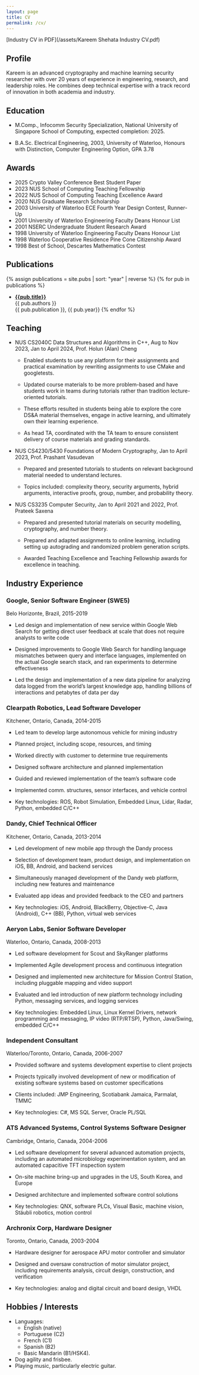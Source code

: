 ```yaml
---
layout: page
title: CV
permalink: /cv/
---
```


[Industry CV in PDF](/assets/Kareem Shehata Industry CV.pdf)

## Profile

Kareem is an advanced cryptography and machine learning security
researcher with over 20 years of experience in engineering, research,
and leadership roles. He combines deep technical expertise with a
track record of innovation in both academia and industry.

## Education

* M.Comp., Infocomm Security Specialization, National University of Singapore School of Computing, expected completion: 2025.

* B.A.Sc. Electrical Engineering, 2003, University of Waterloo, Honours with Distinction, Computer Engineering Option, GPA 3.78

## Awards

* 2025 Crypto Valley Conference Best Student Paper
* 2023 NUS School of Computing Teaching Fellowship
* 2022 NUS School of Computing Teaching Excellence Award
* 2020 NUS Graduate Research Scholarship
* 2003 University of Waterloo ECE Fourth Year Design Contest, Runner-Up
* 2001 University of Waterloo Engineering Faculty Deans Honour List
* 2001 NSERC Undergraduate Student Research Award
* 1998 University of Waterloo Engineering Faculty Deans Honour List
* 1998 Waterloo Cooperative Residence Pine Cone Citizenship Award
* 1998 Best of School, Descartes Mathematics Contest

## Publications


{% assign publications = site.pubs | sort: "year" | reverse %}
{% for pub in publications %}
* [**{{pub.title}}**]({{pub.pub_url}})<br/>
   {{ pub.authors }}<br/>
   {{ pub.publication }}, {{ pub.year}}
{% endfor %}


## Teaching

* NUS CS2040C Data Structures and Algorithms in C++, Aug to Nov 2023,
  Jan to April 2024, Prof. Holun (Alan) Cheng

    * Enabled students to use any platform for their assignments and
    practical examination by rewriting assignments to use CMake and
    googletests.

    * Updated course materials to be more problem-based and have
    students work in teams during tutorials rather than tradition
    lecture-oriented tutorials.

    * These efforts resulted in students being able to explore the
    core DS&A material themselves, engage in active learning, and
    ultimately own their learning experience.

    * As head TA, coordinated with the TA team to ensure consistent
    delivery of course materials and grading standards.


* NUS CS4230/5430 Foundations of Modern Cryptography, Jan to April
2023, Prof. Prashant Vasudevan

    * Prepared and presented tutorials to students on relevant
    background material needed to understand lectures.

    * Topics included: complexity theory, security arguments, hybrid
    arguments, interactive proofs, group, number, and probability
    theory.

* NUS CS3235 Computer Security, Jan to April 2021 and 2022, Prof.
Prateek Saxena

    * Prepared and presented tutorial materials on security
    modelling, cryptography, and number theory.

    * Prepared and adapted assignments to online learning,
    including setting up autograding and randomized problem
    generation scripts.

    * Awarded Teaching Excellence and Teaching Fellowship awards for
    excellence in teaching.


## Industry Experience

### **Google**, Senior Software Engineer (SWE5)

Belo Horizonte, Brazil, 2015-2019

* Led design and implementation of new service within Google Web
Search for getting direct user feedback at scale that does not
require analysts to write code

* Designed improvements to Google Web Search for handling language
mismatches between query and interface languages, implemented on the
actual Google search stack, and ran experiments to determine
effectiveness

* Led the design and implementation of a new data pipeline for
analyzing data logged from the world’s largest knowledge app,
handling billions of interactions and petabytes of data per day


### **Clearpath Robotics**, Lead Software Developer

Kitchener, Ontario, Canada, 2014-2015

* Led team to develop large autonomous vehicle for mining industry

* Planned project, including scope, resources, and timing

* Worked directly with customer to determine true requirements

* Designed software architecture and planned implementation

* Guided and reviewed implementation of the team’s software code

* Implemented comm. structures, sensor interfaces, and vehicle
control

* Key technologies: ROS, Robot Simulation, Embedded Linux, Lidar,
Radar, Python, embedded C/C++


### **Dandy**, Chief Technical Officer

Kitchener, Ontario, Canada, 2013-2014

* Led development of new mobile app through the Dandy process

* Selection of development team, product design, and implementation
on iOS, BB, Android, and backend services

* Simultaneously managed development of the Dandy web platform,
including new features and maintenance

* Evaluated app ideas and provided feedback to the CEO and partners

* Key technologies: iOS, Android, BlackBerry, Objective-C, Java
(Android), C++ (BB), Python, virtual web services

### **Aeryon Labs**, Senior Software Developer

Waterloo, Ontario, Canada, 2008-2013

* Led software development for Scout and SkyRanger platforms

* Implemented Agile development process and continuous integration

* Designed and implemented new architecture for Mission Control
Station, including pluggable mapping and video support

* Evaluated and led introduction of new platform technology including
Python, messaging services, and logging services

* Key technologies: Embedded Linux, Linux Kernel Drivers, network
programming and messaging, IP video (RTP/RTSP), Python, Java/Swing,
embedded C/C++


### Independent Consultant

Waterloo/Toronto, Ontario, Canada, 2006-2007

* Provided software and systems development expertise to client
projects

* Projects typically involved development of new or modification of
existing software systems based on customer specifications

* Clients included: JMP Engineering, Scotiabank Jamaica, Parmalat, TMMC

* Key technologies: C#, MS SQL Server, Oracle PL/SQL


### **ATS Advanced Systems**, Control Systems Software Designer

Cambridge, Ontario, Canada, 2004-2006

* Led software development for several advanced automation projects,
including an automated microbiology experimentation system, and an
automated capacitive TFT inspection system

* On-site machine bring-up and upgrades in the US, South Korea, and
Europe

* Designed architecture and implemented software control solutions

* Key technologies: QNX, software PLCs, Visual Basic, machine vision,
Stäubli robotics, motion control


### **Archronix Corp**, Hardware Designer

Toronto, Ontario, Canada, 2003-2004

* Hardware designer for aerospace APU motor controller and simulator

* Designed and oversaw construction of motor simulator project,
including requirements analysis, circuit design, construction, and
verification

* Key technologies: analog and digital circuit and board design, VHDL

## Hobbies / Interests

* Languages:
  * English (native)
  * Portuguese (C2)
  * French (C1)
  * Spanish (B2)
  * Basic Mandarin (B1/HSK4).
* Dog agility and frisbee.
* Playing music, particularly electric guitar.